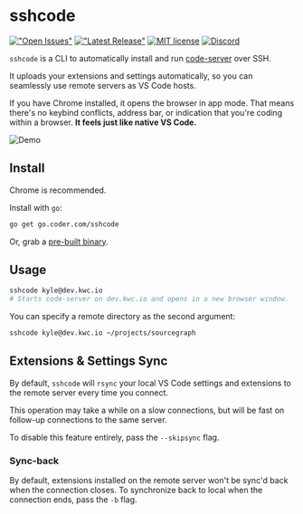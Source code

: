# sshcode

[!["Open Issues"](https://img.shields.io/github/issues-raw/codercom/sshcode.svg)](https://github.com/codercom/sshcode/issues)
[!["Latest Release"](https://img.shields.io/github/release/codercom/sshcode.svg)](https://github.com/codercom/sshcode/releases/latest)
[![MIT license](https://img.shields.io/badge/license-MIT-green.svg)](https://github.com/codercom/sshcode/blob/master/LICENSE)
[![Discord](https://img.shields.io/discord/463752820026376202.svg?label=&logo=discord&logoColor=ffffff&color=7389D8&labelColor=6A7EC2)](https://discord.gg/zxSwN8Z)

`sshcode` is a CLI to automatically install and run [code-server](https://github.com/codercom/code-server) over SSH.

It uploads your extensions and settings automatically, so you can seamlessly use
remote servers as VS Code hosts.

If you have Chrome installed, it opens the browser in app mode. That means
there's no keybind conflicts, address bar, or indication that you're coding within a browser.
**It feels just like native VS Code.**

![Demo](/demo.gif)

## Install

Chrome is recommended.

Install with `go`:

```bash
go get go.coder.com/sshcode
```

Or, grab a [pre-built binary](https://github.com/codercom/sshcode/releases).

## Usage

```bash
sshcode kyle@dev.kwc.io
# Starts code-server on dev.kwc.io and opens in a new browser window.
```

You can specify a remote directory as the second argument:

```bash
sshcode kyle@dev.kwc.io ~/projects/sourcegraph
```

## Extensions & Settings Sync

By default, `sshcode` will `rsync` your local VS Code settings and extensions
to the remote server every time you connect.

This operation may take a while on a slow connections, but will be fast
on follow-up connections to the same server.

To disable this feature entirely, pass the `--skipsync` flag.

### Sync-back

By default, extensions installed on the remote server won't be sync'd back
when the connection closes. To synchronize back to local when the connection ends,
pass the `-b` flag.